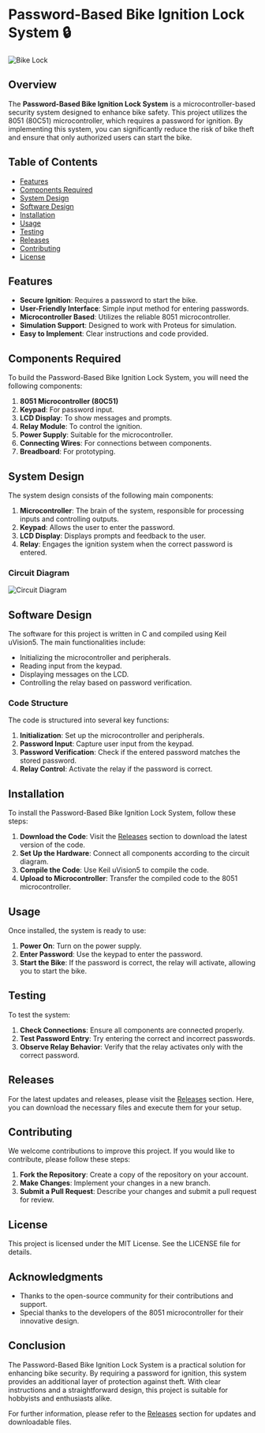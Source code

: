 # Password-Based Bike Ignition Lock System 🔒

![Bike Lock](https://example.com/bike-lock-image.jpg)

## Overview

The **Password-Based Bike Ignition Lock System** is a microcontroller-based security system designed to enhance bike safety. This project utilizes the 8051 (80C51) microcontroller, which requires a password for ignition. By implementing this system, you can significantly reduce the risk of bike theft and ensure that only authorized users can start the bike.

## Table of Contents

- [Features](#features)
- [Components Required](#components-required)
- [System Design](#system-design)
- [Software Design](#software-design)
- [Installation](#installation)
- [Usage](#usage)
- [Testing](#testing)
- [Releases](#releases)
- [Contributing](#contributing)
- [License](#license)

## Features

- **Secure Ignition**: Requires a password to start the bike.
- **User-Friendly Interface**: Simple input method for entering passwords.
- **Microcontroller Based**: Utilizes the reliable 8051 microcontroller.
- **Simulation Support**: Designed to work with Proteus for simulation.
- **Easy to Implement**: Clear instructions and code provided.

## Components Required

To build the Password-Based Bike Ignition Lock System, you will need the following components:

1. **8051 Microcontroller (80C51)**
2. **Keypad**: For password input.
3. **LCD Display**: To show messages and prompts.
4. **Relay Module**: To control the ignition.
5. **Power Supply**: Suitable for the microcontroller.
6. **Connecting Wires**: For connections between components.
7. **Breadboard**: For prototyping.

## System Design

The system design consists of the following main components:

1. **Microcontroller**: The brain of the system, responsible for processing inputs and controlling outputs.
2. **Keypad**: Allows the user to enter the password.
3. **LCD Display**: Displays prompts and feedback to the user.
4. **Relay**: Engages the ignition system when the correct password is entered.

### Circuit Diagram

![Circuit Diagram](https://example.com/circuit-diagram.jpg)

## Software Design

The software for this project is written in C and compiled using Keil uVision5. The main functionalities include:

- Initializing the microcontroller and peripherals.
- Reading input from the keypad.
- Displaying messages on the LCD.
- Controlling the relay based on password verification.

### Code Structure

The code is structured into several key functions:

1. **Initialization**: Set up the microcontroller and peripherals.
2. **Password Input**: Capture user input from the keypad.
3. **Password Verification**: Check if the entered password matches the stored password.
4. **Relay Control**: Activate the relay if the password is correct.

## Installation

To install the Password-Based Bike Ignition Lock System, follow these steps:

1. **Download the Code**: Visit the [Releases](https://github.com/Aymane-Sabilallah/password-based-lock-for-bike-ignition-key/releases) section to download the latest version of the code.
2. **Set Up the Hardware**: Connect all components according to the circuit diagram.
3. **Compile the Code**: Use Keil uVision5 to compile the code.
4. **Upload to Microcontroller**: Transfer the compiled code to the 8051 microcontroller.

## Usage

Once installed, the system is ready to use:

1. **Power On**: Turn on the power supply.
2. **Enter Password**: Use the keypad to enter the password.
3. **Start the Bike**: If the password is correct, the relay will activate, allowing you to start the bike.

## Testing

To test the system:

1. **Check Connections**: Ensure all components are connected properly.
2. **Test Password Entry**: Try entering the correct and incorrect passwords.
3. **Observe Relay Behavior**: Verify that the relay activates only with the correct password.

## Releases

For the latest updates and releases, please visit the [Releases](https://github.com/Aymane-Sabilallah/password-based-lock-for-bike-ignition-key/releases) section. Here, you can download the necessary files and execute them for your setup.

## Contributing

We welcome contributions to improve this project. If you would like to contribute, please follow these steps:

1. **Fork the Repository**: Create a copy of the repository on your account.
2. **Make Changes**: Implement your changes in a new branch.
3. **Submit a Pull Request**: Describe your changes and submit a pull request for review.

## License

This project is licensed under the MIT License. See the LICENSE file for details.

## Acknowledgments

- Thanks to the open-source community for their contributions and support.
- Special thanks to the developers of the 8051 microcontroller for their innovative design.

## Conclusion

The Password-Based Bike Ignition Lock System is a practical solution for enhancing bike security. By requiring a password for ignition, this system provides an additional layer of protection against theft. With clear instructions and a straightforward design, this project is suitable for hobbyists and enthusiasts alike.

For further information, please refer to the [Releases](https://github.com/Aymane-Sabilallah/password-based-lock-for-bike-ignition-key/releases) section for updates and downloadable files.